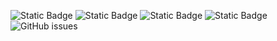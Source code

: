 ![Static Badge](https://img.shields.io/badge/blacklists-60-000000) ![Static Badge](https://img.shields.io/badge/blacklisted-2714984-cc0000) ![Static Badge](https://img.shields.io/badge/whitelisted-2242-00CC00) ![Static Badge](https://img.shields.io/badge/streaming_blacklist-28106-000000) ![GitHub issues](https://img.shields.io/github/issues/fabriziosalmi/blacklists)
